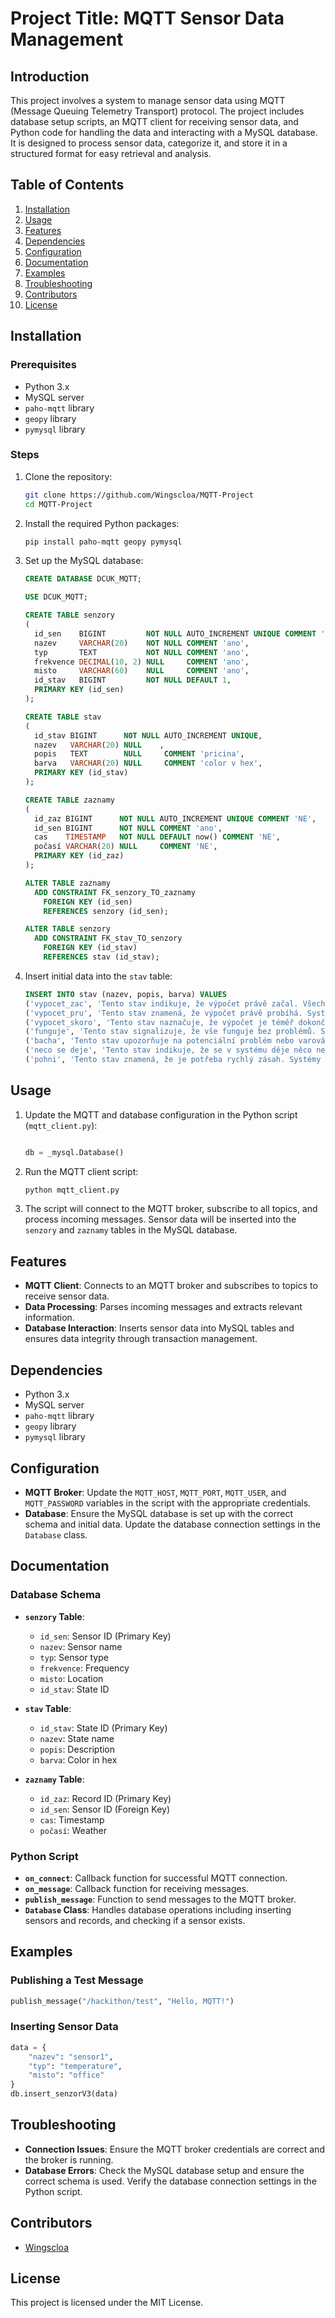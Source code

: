 # Project Title: MQTT Sensor Data Management

## Introduction
This project involves a system to manage sensor data using MQTT (Message Queuing Telemetry Transport) protocol. The project includes database setup scripts, an MQTT client for receiving sensor data, and Python code for handling the data and interacting with a MySQL database. It is designed to process sensor data, categorize it, and store it in a structured format for easy retrieval and analysis.

## Table of Contents
1. [Installation](#installation)
2. [Usage](#usage)
3. [Features](#features)
4. [Dependencies](#dependencies)
5. [Configuration](#configuration)
6. [Documentation](#documentation)
7. [Examples](#examples)
8. [Troubleshooting](#troubleshooting)
9. [Contributors](#contributors)
10. [License](#license)

## Installation
### Prerequisites
- Python 3.x
- MySQL server
- `paho-mqtt` library
- `geopy` library
- `pymysql` library

### Steps
1. Clone the repository:
   ```sh
   git clone https://github.com/Wingscloa/MQTT-Project
   cd MQTT-Project
   ```
2. Install the required Python packages:
   ```sh
   pip install paho-mqtt geopy pymysql
   ```
3. Set up the MySQL database:
   ```sql
   CREATE DATABASE DCUK_MQTT;

   USE DCUK_MQTT;

   CREATE TABLE senzory
   (
     id_sen    BIGINT         NOT NULL AUTO_INCREMENT UNIQUE COMMENT 'ano',
     nazev     VARCHAR(20)    NOT NULL COMMENT 'ano',
     typ       TEXT           NOT NULL COMMENT 'ano',
     frekvence DECIMAL(10, 2) NULL     COMMENT 'ano',
     misto     VARCHAR(60)    NULL     COMMENT 'ano',
     id_stav   BIGINT         NOT NULL DEFAULT 1,
     PRIMARY KEY (id_sen)
   );

   CREATE TABLE stav
   (
     id_stav BIGINT      NOT NULL AUTO_INCREMENT UNIQUE,
     nazev   VARCHAR(20) NULL    ,
     popis   TEXT        NULL     COMMENT 'pricina',
     barva   VARCHAR(20) NULL     COMMENT 'color v hex',
     PRIMARY KEY (id_stav)
   );

   CREATE TABLE zaznamy
   (
     id_zaz BIGINT      NOT NULL AUTO_INCREMENT UNIQUE COMMENT 'NE',
     id_sen BIGINT      NOT NULL COMMENT 'ano',
     cas    TIMESTAMP   NOT NULL DEFAULT now() COMMENT 'NE',
     počasí VARCHAR(20) NULL     COMMENT 'NE',
     PRIMARY KEY (id_zaz)
   );

   ALTER TABLE zaznamy
     ADD CONSTRAINT FK_senzory_TO_zaznamy
       FOREIGN KEY (id_sen)
       REFERENCES senzory (id_sen);

   ALTER TABLE senzory
     ADD CONSTRAINT FK_stav_TO_senzory
       FOREIGN KEY (id_stav)
       REFERENCES stav (id_stav);
   ```

4. Insert initial data into the `stav` table:
   ```sql
   INSERT INTO stav (nazev, popis, barva) VALUES 
   ('vypocet_zac', 'Tento stav indikuje, že výpočet právě začal. Všechny systémy by měly být připravené na spuštění úloh.', "#DE9A26"), 
   ('vypocet_pru', 'Tento stav znamená, že výpočet právě probíhá. Systémy aktivně zpracovávají data a vykonávají úlohy.', '#DEB126'),
   ('vypocet_skoro', 'Tento stav naznačuje, že výpočet je téměř dokončen. Systémy by měly připravovat finální kroky a závěrečné operace.', "#DEC726"),
   ('funguje', 'Tento stav signalizuje, že vše funguje bez problémů. Systémy jsou v normálním provozu a nejsou detekovány žádné chyby.', "#5FDE26"),
   ('bacha', 'Tento stav upozorňuje na potenciální problém nebo varování. Systémy by měly být monitorovány, ale zatím není nutný zásah.', '#7B8945'),
   ('neco se deje', 'Tento stav indikuje, že se v systému děje něco neočekávaného. Může být potřeba bližší analýza nebo zásah.', "#DE266C"),
   ('pohni', 'Tento stav znamená, že je potřeba rychlý zásah. Systémy mohou být v kritickém stavu a vyžadují okamžitou pozornost.', '#FF0E00');
   ```

## Usage
1. Update the MQTT and database configuration in the Python script (`mqtt_client.py`):
   ```python
   
   db = _mysql.Database()
   ```

2. Run the MQTT client script:
   ```sh
   python mqtt_client.py
   ```

3. The script will connect to the MQTT broker, subscribe to all topics, and process incoming messages. Sensor data will be inserted into the `senzory` and `zaznamy` tables in the MySQL database.

## Features
- **MQTT Client**: Connects to an MQTT broker and subscribes to topics to receive sensor data.
- **Data Processing**: Parses incoming messages and extracts relevant information.
- **Database Interaction**: Inserts sensor data into MySQL tables and ensures data integrity through transaction management.

## Dependencies
- Python 3.x
- MySQL server
- `paho-mqtt` library
- `geopy` library
- `pymysql` library

## Configuration
- **MQTT Broker**: Update the `MQTT_HOST`, `MQTT_PORT`, `MQTT_USER`, and `MQTT_PASSWORD` variables in the script with the appropriate credentials.
- **Database**: Ensure the MySQL database is set up with the correct schema and initial data. Update the database connection settings in the `Database` class.

## Documentation
### Database Schema
- **`senzory` Table**:
  - `id_sen`: Sensor ID (Primary Key)
  - `nazev`: Sensor name
  - `typ`: Sensor type
  - `frekvence`: Frequency
  - `misto`: Location
  - `id_stav`: State ID

- **`stav` Table**:
  - `id_stav`: State ID (Primary Key)
  - `nazev`: State name
  - `popis`: Description
  - `barva`: Color in hex

- **`zaznamy` Table**:
  - `id_zaz`: Record ID (Primary Key)
  - `id_sen`: Sensor ID (Foreign Key)
  - `cas`: Timestamp
  - `počasí`: Weather

### Python Script
- **`on_connect`**: Callback function for successful MQTT connection.
- **`on_message`**: Callback function for receiving messages.
- **`publish_message`**: Function to send messages to the MQTT broker.
- **`Database` Class**: Handles database operations including inserting sensors and records, and checking if a sensor exists.

## Examples
### Publishing a Test Message
```python
publish_message("/hackithon/test", "Hello, MQTT!")
```

### Inserting Sensor Data
```python
data = {
    "nazev": "sensor1",
    "typ": "temperature",
    "misto": "office"
}
db.insert_senzorV3(data)
```

## Troubleshooting
- **Connection Issues**: Ensure the MQTT broker credentials are correct and the broker is running.
- **Database Errors**: Check the MySQL database setup and ensure the correct schema is used. Verify the database connection settings in the Python script.

## Contributors
- [Wingscloa](https://github.com/Wingscloa)

## License
This project is licensed under the MIT License.
